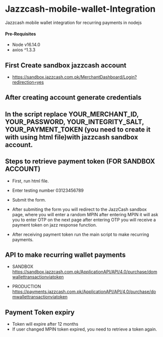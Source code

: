 # Jazzcash-mobile-wallet-Integration
Jazzcash mobile wallet integration for recurring payments in nodejs 

#### Pre-Requisites
- Node v16.14.0
- axios ^1.3.3

## First Create sandbox jazzcash account 
- https://sandbox.jazzcash.com.pk/MerchantDashboard/Login?redirection=yes

## After creating account generate credentials

## In the script replace YOUR_MERCHANT_ID, YOUR_PASSWORD, YOUR_INTEGRITY_SALT, YOUR_PAYMENT_TOKEN (you need to create it with using html file)with jazzcash sandbox account.

## Steps to retrieve payment token (FOR SANDBOX ACCOUNT)

- First, run html file.
- Enter testing number 03123456789
- Submit the form.
- After submiting the form you will redirect to the JazzCash sandbox page, where you will enter a random MPIN after entering MPIN it will ask you to enter OTP on the next page after entering OTP you will receive a payment token on jazz response function.

- After receiving payment token run the main script to make recurring payments.

## API to make recurring wallet payments
- SANDBOX https://sandbox.jazzcash.com.pk/ApplicationAPI/API/4.0/purchase/domwallettransactionviatoken

- PRODUCTION https://payments.jazzcash.com.pk/ApplicationAPI/API/4.0/purchase/domwallettransactionviatoken

## Payment Token expiry
- Token will expire after 12 months
- If user changed MPIN token expired, you need to retrieve a token again.
